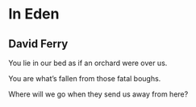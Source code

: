 # In Eden
## David Ferry
You lie in our bed as if an orchard were over us.

You are what’s fallen from those fatal boughs.

Where will we go when they send us away from here?